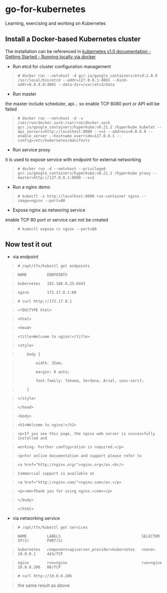 # go-for-kubernetes
Learning, exercising and working on Kubernetes

## Install a Docker-based Kubernetes cluster

The installation can be referenced in [kubernetes v1.0 documentation - Getting Started - Running locally via docker](http://kubernetes.io/v1.0/docs/getting-started-guides/docker.html)

* Run etcd for cluster configuration management

>`# docker run --net=host -d gcr.io/google_containers/etcd:2.0.9 /usr/local/bin/etcd --addr=127.0.0.1:4001 --bind-addr=0.0.0.0:4001 --data-dir=/var/etcd/data
`

* Run master

the master include scheduler, api... so enable TCP 8080 port or API will be failed

>`# docker run --net=host -d -v /var/run/docker.sock:/var/run/docker.sock  gcr.io/google_containers/hyperkube:v0.21.2 /hyperkube kubelet --api_servers=http://localhost:8080 --v=2 --address=0.0.0.0 --enable_server --hostname_override=127.0.0.1 --config=/etc/kubernetes/manifests
`

* Run service proxy

it is used to expose service with endpoint for external networking

>`# docker run -d --net=host --privileged gcr.io/google_containers/hyperkube:v0.21.2 /hyperkube proxy --master=http://127.0.0.1:8080 --v=2
`

* Run a nginx demo

>`# kubectl -s http://localhost:8080 run-container nginx --image=nginx --port=80
`

* Expose nginx as networing service

enable TCP 80 port or service can not be created

>`# kubectl expose rc nginx --port=80`


## Now test it out

* via endpoint

>`# /opt/tfx/kubectl get endpoints`

>`NAME         ENDPOINTS`

>`kubernetes   192.168.0.25:6443`

>`nginx        172.17.0.1:80`

>`# curl http://172.17.0.1`

>`<!DOCTYPE html>`

>`<html>`

>`<head>`

>`<title>Welcome to nginx!</title>`

>`<style>`

>`    body {`

>`        width: 35em;`

>`        margin: 0 auto;`

>`        font-family: Tahoma, Verdana, Arial, sans-serif;`

>`    }`

>`</style>`

>`</head>`

>`<body>`

>`<h1>Welcome to nginx!</h1>`

>`<p>If you see this page, the nginx web server is successfully installed and`

>`working. Further configuration is required.</p>`

>`<p>For online documentation and support please refer to`

>`<a href="http://nginx.org/">nginx.org</a>.<br/>`

>`Commercial support is available at`

>`<a href="http://nginx.com/">nginx.com</a>.</p>`

>`<p><em>Thank you for using nginx.</em></p>`

>`</body>`

>`</html>`

* via networking service

>`# /opt/tfx/kubectl get services`

>`NAME         LABELS                                    SELECTOR    IP(S)        PORT(S)`

>`kubernetes   component=apiserver,provider=kubernetes   <none>      10.0.0.1     443/TCP`

>`nginx        run=nginx                                 run=nginx   10.0.0.206   80/TCP`

>`# curl http://10.0.0.206`

>the same result as above

